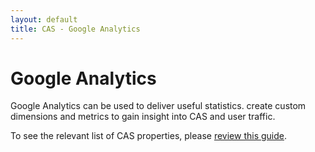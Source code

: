 ```yaml
---
layout: default
title: CAS - Google Analytics
---
```


# Google Analytics

Google Analytics can be used to deliver useful statistics. create custom dimensions and metrics to gain 
insight into CAS and user traffic.

To see the relevant list of CAS properties, please [review this guide](../installation/Configuration-Properties.html).

